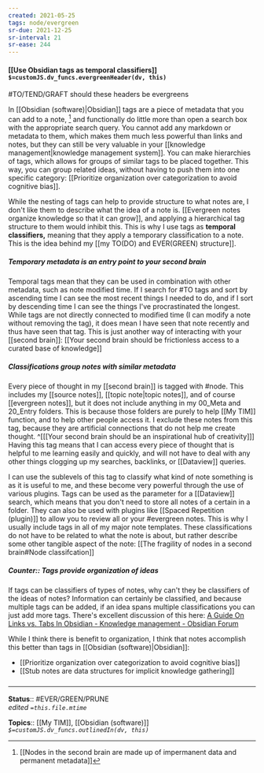 ```yaml
---
created: 2021-05-25
tags: node/evergreen
sr-due: 2021-12-25
sr-interval: 21
sr-ease: 244
---
```


#### [[Use Obsidian tags as temporal classifiers]] `$=customJS.dv_funcs.evergreenHeader(dv, this)`

#TO/TEND/GRAFT should these headers be evergreens

In [[Obsidian (software)|Obsidian]] tags are a piece of metadata that you can add to a note, [^1] and functionally do little more than open a search box with the appropriate search query. You cannot add any markdown or metadata to them, which makes them much less powerful than links and notes, but they can still be very valuable in your [[knowledge management|knowledge management system]].  You can make hierarchies of tags, which allows for groups of similar tags to be placed together. This way, you can group related ideas, without having to push them into one specific category: [[Prioritize organization over categorization to avoid cognitive bias]]. 

[^1]: [[Nodes in the second brain are made up of impermanent data and permanent metadata]]

While the nesting of tags can help to provide structure to what notes are, I don't like them to describe what the idea of a note is. [[Evergreen notes organize knowledge so that it can grow]], and applying a hierarchical tag structure to them would inhibit this. This is why I use tags as **temporal classifiers,** meaning that they apply a temporary classification to a note. This is the idea behind my [[my TO(DO) and EVER(GREEN) structure]].

##### Temporary metadata is an entry point to your second brain

Temporal tags mean that they can be used in combination with other metadata, such as note modified time. If I search for \#TO tags and sort by ascending time I can see the most recent things I needed to do, and if I sort by descending time I can see the things I've procrastinated the longest. While tags are not directly connected to modified time (I can modify a note without removing the tag), it does mean I have seen that note recently and thus have seen that tag. This is just another way of interacting with your [[second brain]]: [[Your second brain should be frictionless access to a curated base of knowledge]]

##### Classifications group notes with similar metadata

Every piece of thought in my [[second brain]] is tagged with #node. This includes my [[source notes]], [[topic note|topic notes]], and of course [[evergreen notes]], but it does not include anything in my 00_Meta and 20_Entry folders. This is because those folders are purely to help [[My TIM]] function, and to help other people access it.  I exclude these notes from this tag, because they are artificial connections that do not help me create thought. 
^[[[Your second brain should be an inspirational hub of creativity]]]
Having this tag means that I can access every piece of thought that is helpful to me learning easily and quickly, and will not have to deal with any other things clogging up my searches, backlinks, or [[Dataview]] queries.

I can use the sublevels of this tag to classify what kind of note something is as it is useful to me, and these become very powerful through the use of various plugins. Tags can be used as the parameter for a [[Dataview]] search, which means that you don't need to store all notes of a certain in a folder. They can also be used with plugins like [[Spaced Repetition (plugin)]] to allow you to review all or your \#evergreen notes. This is why I usually include tags in all of my major note templates. These classifications do not have to be related to what the note is about, but rather describe some other tangible aspect of the note: [[The fragility of nodes in a second brain#Node classifcation]]

##### Counter:: Tags provide organization of ideas 

If tags can be classifiers of types of notes, why can't they be classifiers of the ideas of notes? Information can certainly be classified, and because multiple tags can be added, if an idea spans multiple classifications you can just add more tags. There's excellent discussion of this here: [A Guide On Links vs. Tabs In Obsidian - Knowledge management - Obsidian Forum](https://forum.obsidian.md/t/a-guide-on-links-vs-tabs-in-obsidian/28231)

While I think there is benefit to organization, I think that notes accomplish this better than tags in [[Obsidian (software)|Obsidian]]:
- [[Prioritize organization over categorization to avoid cognitive bias]]
- [[Stub notes are data structures for implicit knowledge gathering]]

### <hr class="footnote"/>

**Status**:: #EVER/GREEN/PRUNE  
*edited `=this.file.mtime`*

**Topics**:: [[My TIM]], [[Obsidian (software)]]
*`$=customJS.dv_funcs.outlinedIn(dv, this)`*
